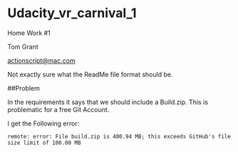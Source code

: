 # Udacity_vr_carnival_1


Home Work #1 

Tom Grant

actionscript@mac.com


Not exactly sure what the ReadMe file format should be. 


##Problem

In the requirements it says that we should include a Build.zip. 
This is problematic for a free Git Account.

I get the Following error:

    remote: error: File build.zip is 400.94 MB; this exceeds GitHub's file size limit of 100.00 MB        



